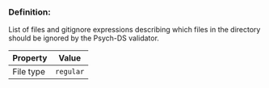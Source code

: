 ### Definition:

List of files and gitignore expressions describing which files in the directory should be ignored by the Psych-DS validator.

| Property | Value |
|----------|--------|
| File type | `regular` |
